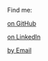 
Find me:

[on GitHub](https://github.com/alexgaudiosi)

[on LinkedIn](https://www.linkedin.com/in/alexgaudiosi)

[by Email](mailto:me@alexgaudiosi.com)


